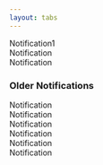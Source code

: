 ```yaml
---
layout: tabs
---
```


<div class="container well">
  <a>Notification1</a><br>
  <a>Notification</a><br>
  <a>Notification</a><br>

  <h3>Older Notifications</h3>
  <a>Notification</a><br>
  <a>Notification</a><br>
  <a>Notification</a><br>
  <a>Notification</a><br>
  <a>Notification</a><br>
  <a>Notification</a><br>
</div>
